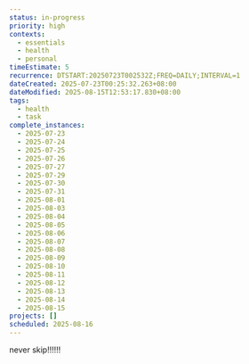 ```yaml
---
status: in-progress
priority: high
contexts:
  - essentials
  - health
  - personal
timeEstimate: 5
recurrence: DTSTART:20250723T002532Z;FREQ=DAILY;INTERVAL=1
dateCreated: 2025-07-23T00:25:32.263+08:00
dateModified: 2025-08-15T12:53:17.830+08:00
tags:
  - health
  - task
complete_instances:
  - 2025-07-23
  - 2025-07-24
  - 2025-07-25
  - 2025-07-26
  - 2025-07-27
  - 2025-07-29
  - 2025-07-30
  - 2025-07-31
  - 2025-08-01
  - 2025-08-03
  - 2025-08-04
  - 2025-08-05
  - 2025-08-06
  - 2025-08-07
  - 2025-08-08
  - 2025-08-09
  - 2025-08-10
  - 2025-08-11
  - 2025-08-12
  - 2025-08-13
  - 2025-08-14
  - 2025-08-15
projects: []
scheduled: 2025-08-16
---
```


never skip!!!!!!

